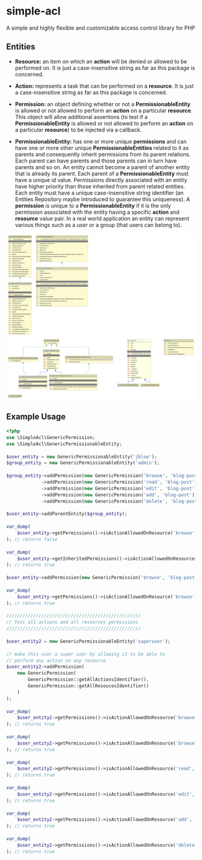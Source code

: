 # simple-acl
A simple and highly flexible and customizable access control library for PHP 

Entities
----------
* **Resource:** an item on which an **action** will be denied or allowed to be performed on.
It is just a case-insensitive string as far as this package is concerned.

* **Action:** represents a task that can be performed on a **resource**. 
It is just a case-insensitive string as far as this package is concerned.

* **Permission:** an object defining whether or not a **PermissionableEntity** 
is allowed or not allowed to perform an **action** on a particular **resource**.
This object will allow additional assertions (to test if a **PermissionableEntity**
 is allowed or not allowed to perform an **action** on a particular **resource**) to 
 be injected via a callback.

* **PermissionableEntity:** has one or more unique **permissions** and can have one or more other unique 
**PermissionableEntities** related to it as parents and consequently inherit permissions from its parent 
relations. Each parent can have parents and those parents can in turn have parents and so on. An entity 
cannot become a parent of another entity that is already its parent. Each parent of a **PermissionableEntity** 
must have a unique id value. Permissions directly associated with an entity have higher priority than those 
inherited from parent related entities. Each entity must have a unique case-insensitive string identifier (an
Entities Repository maybe introduced to guarantee this uniqueness). A **permission** is unique to a 
**PermissionableEntity** if it is the only permission associated with the entity having a specific 
**action** and **resource** value pair. In a real world application an entity can represent various 
things such as a user or a group (that users can belong to).
 
![Class Diagram](class-diagram.svg)

## Example Usage

```php
<?php
use \SimpleAcl\GenericPermission;
use \SimpleAcl\GenericPermissionableEntity;

$user_entity = new GenericPermissionableEntity('jblow');
$group_entity = new GenericPermissionableEntity('admin');

$group_entity->addPermission(new GenericPermission('browse', 'blog-post'))
             ->addPermission(new GenericPermission('read', 'blog-post'))
             ->addPermission(new GenericPermission('edit', 'blog-post')) 
             ->addPermission(new GenericPermission('add', 'blog-post'))
             ->addPermission(new GenericPermission('delete', 'blog-post'));

$user_entity->addParentEntity($group_entity);

var_dump(
    $user_entity->getPermissions()->isActionAllowedOnResource('browse', 'blog-post')
); // returns false

var_dump(
    $user_entity->getInheritedPermissions()->isActionAllowedOnResource('browse', 'blog-post')
); // returns true

$user_entity->addPermission(new GenericPermission('browse', 'blog-post'));

var_dump(
    $user_entity->getPermissions()->isActionAllowedOnResource('browse', 'blog-post')
); // returns true

//////////////////////////////////////////////////
// Test all actions and all resources permissions
//////////////////////////////////////////////////

$user_entity2 = new GenericPermissionableEntity('superuser');

// make this user a super user by allowing it to be able to 
// perform any action on any resource
$user_entity2->addPermission(
    new GenericPermission(
        GenericPermission::getAllActionsIdentifier(), 
        GenericPermission::getAllResoucesIdentifier()
    )
);

var_dump(
    $user_entity2->getPermissions()->isActionAllowedOnResource('browse', 'blog-post')
); // returns true

var_dump(
    $user_entity2->getPermissions()->isActionAllowedOnResource('browse', 'blog-post')
); // returns true

var_dump(
    $user_entity2->getPermissions()->isActionAllowedOnResource('read', 'blog-post')
); // returns true

var_dump(
    $user_entity2->getPermissions()->isActionAllowedOnResource('edit', 'blog-post')
); // returns true

var_dump(
    $user_entity2->getPermissions()->isActionAllowedOnResource('add', 'blog-post')
); // returns true

var_dump(
    $user_entity2->getPermissions()->isActionAllowedOnResource('delete', 'blog-post')
); // returns true
```
